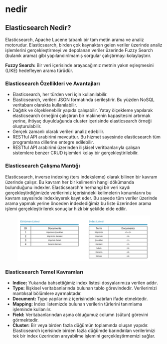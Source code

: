 # nedir

## Elasticsearch Nedir?

Elasticsearch, Apache Lucene tabanlı bir tam metin arama ve analiz motorudur. Elasticsearch, birden çok kaynaktan gelen veriler üzerinde analiz işlemlerini gerçekleştirmeyi ve depolanan veriler üzerinde Fuzzy Search (bulanık arama) gibi yapılandırılmamış sorgular çalıştırmayı kolaylaştırır.

**Fuzzy Search:** Bir veri içerisinde arayacağımız metnin yakın eşleşmesini (LIKE) hedefleyen arama türüdür.

### Elasticsearch Özellikleri ve Avantajları

* Elasticsearch, her türden veri için kullanılabilir.
* Elasticsearch, verileri JSON formatında serileştirir. Bu yüzden NoSQL veritabanı olarakta kullanılabilir.
* Dağıtık ve ölçeklenebilir yapıda çalışabilir. Yatay ölçekleme yapılarak elasticsearch örneğini çalıştıran bir makinenin kapasitesini artırmak yerine, ihtiyaç duyulduğunda cluster içerisinde elasticsearch örneği oluşturulabilir.
* Gerçek zamanlı olarak verileri analiz edebilir.
* RESTful API arabirimi mevcuttur. Bu hizmet sayesinde elasticsearch tüm programlama dillerine entegre edilebilir.
* RESTful API arabirimi üzerinden ilişkisel veritbanlarıyla çalışan sistemlere benzer CRUD işlemleri kolay bir gerçekleştirilebilir.

### Elasticsearch Çalışma Mantığı

Elasticsearch, inverse indexing (ters indeksleme) olarak bilinen bir kavram üzerinde çalışır. Bu kavram her bir kelimenin hangi dökümanda bulunduğunu indexler. Elasticsearch'e herhangi bir veri kaydı gerçekleştirdiğimizde verilerimiz içerisindeki kelimelerin konumlarını bu kavram sayesinde indexleyerek kayıt eder. Bu sayede tüm veriler üzerinde arama yapmak yerine önceden indexlediğimiz bu liste üzerinden arama işlemi gerçekleştirilerek sonuçlar hızlı bir şekilde elde edilir.

<figure><img src="../.gitbook/assets/elasticsearch-index.jpg" alt=""><figcaption></figcaption></figure>

### Elasticsearch Temel Kavramları

* **Indice:** Yukarıda bahsettiğimiz index listesi dosyalarımıza verilen addır.
* **Type:** İlişkisel veritabanlarında bulunan tablo görevindedir. Verilerimizi mantıksal bölümlere ayırmaktadır.
* **Document:** Type yapılarımız içerisindeki satırları ifade etmektedir.
* **Mapping:** Index listemizde bulunan verilerin türlerini tanımlama işleminde kullanılır.
* **Field:** Veritabanlarından aşına olduğumuz column (sütun) görevini görmektedir.
* **Cluster:** Bir veya birden fazla düğümün toplamında oluşan yapıdır. Elasticsearch içerisinde birden fazla düğümde barındırılan verilerimizi tek bir index üzerinden arayabilme işlemini gerçekleştirmemizi sağlar.
